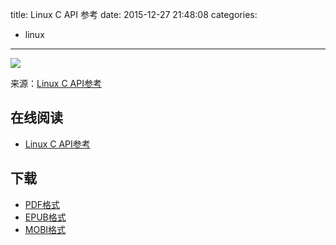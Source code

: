 title: Linux C API 参考
date: 2015-12-27 21:48:08
categories:
  - linux
---

![](https://ek8whxe.cloudimg.io/s/width/226/https://www.gitbook.com/cover/book/wizardforcel/linux-c-api-ref.jpg?build=1451270427909&v=12.0.2)

来源：[Linux C API参考](http://net.pku.edu.cn/~yhf/linux_c/)

<!--more-->

## 在线阅读 ##

+ [Linux C API参考](https://www.gitbook.com/book/wizardforcel/linux-c-api-ref/details)

## 下载 ##

+ [PDF格式](https://www.gitbook.com/download/pdf/book/wizardforcel/linux-c-api-ref)
+ [EPUB格式](https://www.gitbook.com/download/epub/book/wizardforcel/linux-c-api-ref)
+ [MOBI格式](https://www.gitbook.com/download/mobi/book/wizardforcel/linux-c-api-ref)